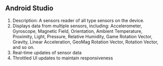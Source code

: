 ## Android Studio
1. Description: A sensors reader of all type sensors on the device.
3. Displays data from multiple sensors, including:
  Accelerometer,
  Gyroscope,
  Magnetic Field,
  Orientation,
  Ambient Temperature,
  Proximity,
  Light,
  Pressure,
  Relative Humidity,
  Game Rotation Vector,
  Gravity,
  Linear Acceleration,
  GeoMag Rotation Vector,
  Rotation Vector,
  and so on.
4. Real-time updates of sensor data
5. Throttled UI updates to maintain responsiveness
